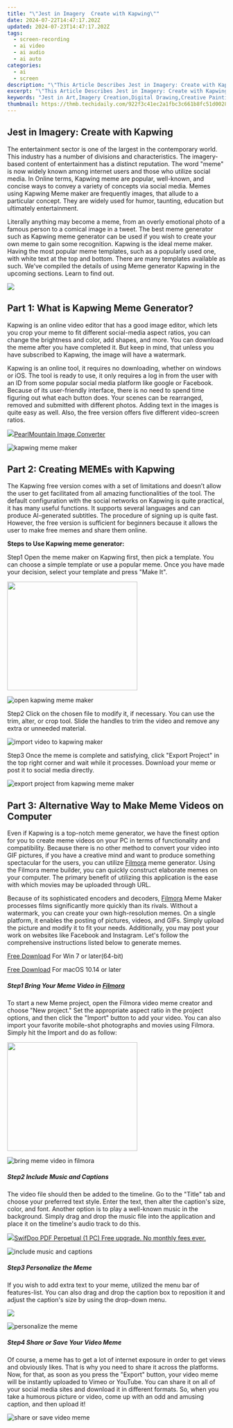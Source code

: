 ```yaml
---
title: "\"Jest in Imagery  Create with Kapwing\""
date: 2024-07-22T14:47:17.202Z
updated: 2024-07-23T14:47:17.202Z
tags: 
  - screen-recording
  - ai video
  - ai audio
  - ai auto
categories: 
  - ai
  - screen
description: "\"This Article Describes Jest in Imagery: Create with Kapwing\""
excerpt: "\"This Article Describes Jest in Imagery: Create with Kapwing\""
keywords: "Jest in Art,Imagery Creation,Digital Drawing,Creative Paintings,Imagery Design,Online Illustration,Visual Ideas"
thumbnail: https://thmb.techidaily.com/922f3c41ec2a1fbc3c661b8fc51d0028e0ed70c9ac6f093a3392525ae0eba424.jpg
---
```


## Jest in Imagery: Create with Kapwing

The entertainment sector is one of the largest in the contemporary world. This industry has a number of divisions and characteristics. The imagery-based content of entertainment has a distinct reputation. The word "meme" is now widely known among internet users and those who utilize social media. In Online terms, Kapwing meme are popular, well-known, and concise ways to convey a variety of concepts via social media. Memes using Kapwing Meme maker are frequently images, that allude to a particular concept. They are widely used for humor, taunting, education but ultimately entertainment.

Literally anything may become a meme, from an overly emotional photo of a famous person to a comical image in a tweet. The best meme generator such as Kapwing meme generator can be used if you wish to create your own meme to gain some recognition. Kapwing is the ideal meme maker. Having the most popular meme templates, such as a popularly used one, with white text at the top and bottom. There are many templates available as such. We’ve compiled the details of using Meme generator Kapwing in the upcoming sections. Learn to find out.

<!-- affiliate ads begin -->
<a href="https://secure.2checkout.com/order/checkout.php?PRODS=3851691&QTY=1&AFFILIATE=108875&CART=1"><img src="http://www.aiseesoft.com/avangate/30p/banner.jpg" border="0"></a>
<!-- affiliate ads end -->
## Part 1: What is Kapwing Meme Generator?

Kapwing is an online video editor that has a good image editor, which lets you crop your meme to fit different social-media aspect ratios, you can change the brightness and color, add shapes, and more. You can download the meme after you have completed it. But keep in mind, that unless you have subscribed to Kapwing, the image will have a watermark.

Kapwing is an online tool, it requires no downloading, whether on windows or iOS. The tool is ready to use, it only requires a log in from the user with an ID from some popular social media platform like google or Facebook. Because of its user-friendly interface, there is no need to spend time figuring out what each button does. Your scenes can be rearranged, removed and submitted with different photos. Adding text in the images is quite easy as well. Also, the free version offers five different video-screen ratios.

<!-- affiliate ads begin -->
<a href="https://secure.2checkout.com/order/checkout.php?PRODS=4550420&QTY=1&AFFILIATE=108875&CART=1"><img src="https://www.pearlmountainsoft.com/n_img/product/pic/f_02.jpg" border="0">PearlMountain Image Converter</a>
<!-- affiliate ads end -->
![kapwing meme maker](https://images.wondershare.com/filmora/article-images/2022/07/kapwing-meme-maker.jpg)

## Part 2: Creating MEMEs with Kapwing

The Kapwing free version comes with a set of limitations and doesn’t allow the user to get facilitated from all amazing functionalities of the tool. The default configuration with the social networks on Kapwing is quite practical, it has many useful functions. It supports several languages and can produce AI-generated subtitles. The procedure of signing up is quite fast. However, the free version is sufficient for beginners because it allows the user to make free memes and share them online.

**Steps to Use Kapwing meme generator:**

Step1 Open the meme maker on Kapwing first, then pick a template. You can choose a simple template or use a popular meme. Once you have made your decision, select your template and press "Make It".

<!-- affiliate ads begin -->
<a href="https://imp.i357552.net/c/5597632/863039/11832" target="_top" id="863039"><img src="//a.impactradius-go.com/display-ad/11832-863039" border="0" alt="" width="300" height="250"/></a>
<!-- affiliate ads end -->
![open kapwing meme maker](https://images.wondershare.com/filmora/article-images/2022/07/open-kapwing-meme-maker.jpg)

Step2 Click on the chosen file to modify it, if necessary. You can use the trim, alter, or crop tool. Slide the handles to trim the video and remove any extra or unneeded material.

![import video to kapwing maker](https://images.wondershare.com/filmora/article-images/2022/07/import-video-to-kapwing-maker.jpg)

Step3 Once the meme is complete and satisfying, click "Export Project" in the top right corner and wait while it processes. Download your meme or post it to social media directly.

![export project from kapwing meme maker](https://images.wondershare.com/filmora/article-images/2022/07/export-project-from-kapwing-meme-maker.jpg)

## Part 3: Alternative Way to Make Meme Videos on Computer

Even if Kapwing is a top-notch meme generator, we have the finest option for you to create meme videos on your PC in terms of functionality and compatibility. Because there is no other method to convert your video into GIF pictures, if you have a creative mind and want to produce something spectacular for the users, you can utilize [Filmora](https://tools.techidaily.com/wondershare/filmora/download/) meme generator. Using the Filmora meme builder, you can quickly construct elaborate memes on your computer. The primary benefit of utilizing this application is the ease with which movies may be uploaded through URL.

Because of its sophisticated encoders and decoders, [Filmora](https://tools.techidaily.com/wondershare/filmora/download/) Meme Maker processes films significantly more quickly than its rivals. Without a watermark, you can create your own high-resolution memes. On a single platform, it enables the posting of pictures, videos, and GIFs. Simply upload the picture and modify it to fit your needs. Additionally, you may post your work on websites like Facebook and Instagram. Let's follow the comprehensive instructions listed below to generate memes.

[Free Download](https://tools.techidaily.com/wondershare/filmora/download/) For Win 7 or later(64-bit)

[Free Download](https://tools.techidaily.com/wondershare/filmora/download/) For macOS 10.14 or later

##### Step1 Bring Your Meme Video in [Filmora](https://tools.techidaily.com/wondershare/filmora/download/)

To start a new Meme project, open the Filmora video meme creator and choose "New project." Set the appropriate aspect ratio in the project options, and then click the "Import" button to add your video. You can also import your favorite mobile-shot photographs and movies using Filmora. Simply hit the Import and do as follow:

<!-- affiliate ads begin -->
<a href="https://caperobbin.sjv.io/c/5597632/2006123/18460" target="_top" id="2006123"><img src="//a.impactradius-go.com/display-ad/18460-2006123" border="0" alt="" width="300" height="250"/></a><img height="0" width="0" src="https://imp.pxf.io/i/5597632/2006123/18460" style="position:absolute;visibility:hidden;" border="0" />
<!-- affiliate ads end -->
![bring meme video in filmora](https://images.wondershare.com/filmora/guide/get-started-with-filmora-03.png)

##### Step2 Include Music and Captions

The video file should then be added to the timeline. Go to the "Title" tab and choose your preferred text style. Enter the text, then alter the caption's size, color, and font. Another option is to play a well-known music in the background. Simply drag and drop the music file into the application and place it on the timeline's audio track to do this.

<!-- affiliate ads begin -->
<a href="https://purchase.swifdoo.com/order/checkout.php?PRODS=40002162&QTY=1&AFFILIATE=108875&CART=1"><img src="https://secure.avangate.com/images/merchant/8b932759a5a04ddb34bf79e3f9072e4b/products/1_Product%20box%20white-1024x1024.png" border="0">SwifDoo PDF Perpetual (1 PC) Free upgrade. No monthly fees ever. 
</a>
<!-- affiliate ads end -->
![include music and captions](https://images.wondershare.com/filmora/guide/types-of-titles-win-1.png)

##### Step3 Personalize the Meme

If you wish to add extra text to your meme, utilized the menu bar of features-list. You can also drag and drop the caption box to reposition it and adjust the caption's size by using the drop-down menu.

<!-- affiliate ads begin -->
<a href="https://store.iobit.com/order/checkout.php?PRODS=1468905&QTY=1&AFFILIATE=108875&CART=1"><img src="https://secure.avangate.com/images/merchant/184260348236f9554fe9375772ff966e/ascscan_728x90.png" border="0"></a>
<!-- affiliate ads end -->
![personalize the meme](https://images.wondershare.com/filmora/guide/text-presets-win-2.png)

##### Step4 Share or Save Your Video Meme

Of course, a meme has to get a lot of internet exposure in order to get views and obviously likes. That is why you need to share it across the platforms. Now, for that, as soon as you press the "Export" button, your video meme will be instantly uploaded to Vimeo or YouTube. You can share it on all of your social media sites and download it in different formats. So, when you take a humorous picture or video, come up with an odd and amusing caption, and then upload it!

![share or save video meme](https://images.wondershare.com/filmora/guide/add-titles-win-2.png)

<!-- affiliate ads begin -->
<span id="1793213">
					<video width="1080" height="1620" style="cursor:pointer"
           poster="//a.impactradius-go.com/display-clicktoplayimage/1793213.jpeg"
           onclick="if(!this.playClicked){this.play();this.setAttribute('controls',true);this.playClicked=true;}">
	   <source src="//a.impactradius-go.com/display-ad/19135-1793213">
	   <img src="//a.impactradius-go.com/display-clicktoplayimage/1793213.jpeg" style="border: none; height: 100%; width: 100%; object-fit: contain">
	</video>
	<div style="width:1080px;text-align:center"><a href="javascript:window.open(decodeURIComponent('https%3A%2F%2Ftinyland.pxf.io%2Fc%2F5597632%2F1793213%2F19135'), '_blank');void(0);">Click here</a></div>
</span>
<img height="0" width="0" src="https://imp.pxf.io/i/5597632/1793213/19135" style="position:absolute;visibility:hidden;" border="0" />
<!-- affiliate ads end -->
## Related FAQs about Meme Maker

### 1\. What is the best meme maker?

From the above discussion, we can state that [Filmora](https://tools.techidaily.com/wondershare/filmora/download/) takes the edge because of its free services which Kapwing does not provide. The Kapwing has got a lot of brilliant services and it is compatible with different operating systems but the subscription of up to 100$ per year is just too much. On the other hand, the best thing about Filmora is that it is free and works on both Mac and Windows. This application can help you communicate with your audience more successfully because it provides a wide range of functions for the user: from video editing to meme making, image processing as well.

### 2\. How do you make Kapwing memes?

Kapwing meme maker is quite famous and easy to use. The steps have been defined above, regarding making a meme. The procedure is very simple and the steps shall be repeated here. First of all, you must open Kapwing meme maker on your browser, then choose a template. You can select a straightforward template or modify a well-known meme.

Once you have decided, choose your template and click "Make It." If necessary, click on the file to edit it, and use the trim, change, or crop tools. To edit the video and eliminate any unnecessary stuff, slide the handles. When you have determined that the meme is accurate, click "Export Project" in the top right corner and wait while it processes. At the end, download your meme or share it on social media.

<!-- affiliate ads begin -->
<a href="https://secure.2checkout.com/order/checkout.php?PRODS=4615471&QTY=1&AFFILIATE=108875&CART=1"><img src="https://images.wondershare.com/affiliate-image/affiliate_banners_en/max_782x90.png" border="0"></a>
<!-- affiliate ads end -->
### 3\. How do I make a meme for free?

A meme can be made for free using any of the mentioned tools. [Filmora](https://tools.techidaily.com/wondershare/filmora/download/) and Kapwing are both masters of media manipulation and meme is like a child’s play on both these platforms. Filmora offers unlimited options for meme making, while in Kapwing there are some limitations. After opening any of the tools, the above-mentioned methods, separately discussed for both the tools, can be used to make memes for free. The steps to be followed on both platforms are almost identical and the meme can be made without much trouble. Whether you are a professional or first timer, the method above will surely guide you through.

<!-- affiliate ads begin -->
<a href="https://ursime.pxf.io/c/5597632/2048972/16384" target="_top" id="2048972"><img src="//a.impactradius-go.com/display-ad/16384-2048972" border="0" alt="" width="1200" height="900"/></a><img height="0" width="0" src="https://imp.pxf.io/i/5597632/2048972/16384" style="position:absolute;visibility:hidden;" border="0" />
<!-- affiliate ads end -->
## Conclusion

In the Meme world, there are numerous tools available for creating memes. Among them is the Meme generator Kapwing. Although, Kapwing has been extensively used for applications that handle media files. It requires a subscription. However, [Filmora](https://tools.techidaily.com/wondershare/filmora/download/) is considerably better because it also provides a wide range of features and functions and for absolutely no money. But to look from a broader perspective both tools are powerful and simple. In a nutshell, a both a beginner or a professional can use Filmora as the best Meme generator that fits in the scope of contemporary requirements.

[Free Download](https://tools.techidaily.com/wondershare/filmora/download/) For macOS 10.14 or later

##### Step1 Bring Your Meme Video in [Filmora](https://tools.techidaily.com/wondershare/filmora/download/)

To start a new Meme project, open the Filmora video meme creator and choose "New project." Set the appropriate aspect ratio in the project options, and then click the "Import" button to add your video. You can also import your favorite mobile-shot photographs and movies using Filmora. Simply hit the Import and do as follow:

![bring meme video in filmora](https://images.wondershare.com/filmora/guide/get-started-with-filmora-03.png)

##### Step2 Include Music and Captions

The video file should then be added to the timeline. Go to the "Title" tab and choose your preferred text style. Enter the text, then alter the caption's size, color, and font. Another option is to play a well-known music in the background. Simply drag and drop the music file into the application and place it on the timeline's audio track to do this.

![include music and captions](https://images.wondershare.com/filmora/guide/types-of-titles-win-1.png)

##### Step3 Personalize the Meme

If you wish to add extra text to your meme, utilized the menu bar of features-list. You can also drag and drop the caption box to reposition it and adjust the caption's size by using the drop-down menu.

<!-- affiliate ads begin -->
<a href="https://estore.macxdvd.com/order/checkout.php?PRODS=4526659&QTY=1&AFFILIATE=108875&CART=1"><img src="https://www.macxdvd.com/affiliate/new-banner/vcp-500x500.jpg" border="0"></a>
<!-- affiliate ads end -->
![personalize the meme](https://images.wondershare.com/filmora/guide/text-presets-win-2.png)

##### Step4 Share or Save Your Video Meme

Of course, a meme has to get a lot of internet exposure in order to get views and obviously likes. That is why you need to share it across the platforms. Now, for that, as soon as you press the "Export" button, your video meme will be instantly uploaded to Vimeo or YouTube. You can share it on all of your social media sites and download it in different formats. So, when you take a humorous picture or video, come up with an odd and amusing caption, and then upload it!

![share or save video meme](https://images.wondershare.com/filmora/guide/add-titles-win-2.png)

<!-- affiliate ads begin -->
<span id="1993652">
					<video width="720" height="300" style="cursor:pointer"
           poster="//a.impactradius-go.com/display-clicktoplayimage/1993652.jpeg"
           onclick="if(!this.playClicked){this.play();this.setAttribute('controls',true);this.playClicked=true;}">
	   <source src="//a.impactradius-go.com/display-ad/22993-1993652">
	   <img src="//a.impactradius-go.com/display-clicktoplayimage/1993652.jpeg" style="border: none; height: 100%; width: 100%; object-fit: contain">
	</video>
	<div style="width:720px;text-align:center"><a href="javascript:window.open(decodeURIComponent('https%3A%2F%2Fhomestyler.sjv.io%2Fc%2F5597632%2F1993652%2F22993'), '_blank');void(0);">Click here</a></div>
</span>
<img height="0" width="0" src="https://imp.pxf.io/i/5597632/1993652/22993" style="position:absolute;visibility:hidden;" border="0" />
<!-- affiliate ads end -->
## Related FAQs about Meme Maker

### 1\. What is the best meme maker?

From the above discussion, we can state that [Filmora](https://tools.techidaily.com/wondershare/filmora/download/) takes the edge because of its free services which Kapwing does not provide. The Kapwing has got a lot of brilliant services and it is compatible with different operating systems but the subscription of up to 100$ per year is just too much. On the other hand, the best thing about Filmora is that it is free and works on both Mac and Windows. This application can help you communicate with your audience more successfully because it provides a wide range of functions for the user: from video editing to meme making, image processing as well.

### 2\. How do you make Kapwing memes?

Kapwing meme maker is quite famous and easy to use. The steps have been defined above, regarding making a meme. The procedure is very simple and the steps shall be repeated here. First of all, you must open Kapwing meme maker on your browser, then choose a template. You can select a straightforward template or modify a well-known meme.

Once you have decided, choose your template and click "Make It." If necessary, click on the file to edit it, and use the trim, change, or crop tools. To edit the video and eliminate any unnecessary stuff, slide the handles. When you have determined that the meme is accurate, click "Export Project" in the top right corner and wait while it processes. At the end, download your meme or share it on social media.

<!-- affiliate ads begin -->
<a href="https://secure.2checkout.com/order/checkout.php?PRODS=4559731&QTY=1&AFFILIATE=108875&CART=1"><img src="http://www.neowise.com/images/nd-ss-w200.jpg" border="0">NeoDownloader - Fast and fully automatic image/video/music downloader. </a>
<!-- affiliate ads end -->
### 3\. How do I make a meme for free?

A meme can be made for free using any of the mentioned tools. [Filmora](https://tools.techidaily.com/wondershare/filmora/download/) and Kapwing are both masters of media manipulation and meme is like a child’s play on both these platforms. Filmora offers unlimited options for meme making, while in Kapwing there are some limitations. After opening any of the tools, the above-mentioned methods, separately discussed for both the tools, can be used to make memes for free. The steps to be followed on both platforms are almost identical and the meme can be made without much trouble. Whether you are a professional or first timer, the method above will surely guide you through.

## Conclusion

In the Meme world, there are numerous tools available for creating memes. Among them is the Meme generator Kapwing. Although, Kapwing has been extensively used for applications that handle media files. It requires a subscription. However, [Filmora](https://tools.techidaily.com/wondershare/filmora/download/) is considerably better because it also provides a wide range of features and functions and for absolutely no money. But to look from a broader perspective both tools are powerful and simple. In a nutshell, a both a beginner or a professional can use Filmora as the best Meme generator that fits in the scope of contemporary requirements.

<ins class="adsbygoogle"
     style="display:block"
     data-ad-format="autorelaxed"
     data-ad-client="ca-pub-7571918770474297"
     data-ad-slot="1223367746"></ins>

<ins class="adsbygoogle"
     style="display:block"
     data-ad-format="autorelaxed"
     data-ad-client="ca-pub-7571918770474297"
     data-ad-slot="1223367746"></ins>



<ins class="adsbygoogle"
     style="display:block"
     data-ad-client="ca-pub-7571918770474297"
     data-ad-slot="8358498916"
     data-ad-format="auto"
     data-full-width-responsive="true"></ins>





<span class="atpl-alsoreadstyle">Also read:</span>
<div><ul>
<li><a href="https://twitter-videos.techidaily.com/new-2024-approved-social-sensation-tweets-whats-going-big-online/"><u>[New] 2024 Approved  Social Sensation Tweets  What's Going Big Online</u></a></li>
<li><a href="https://fox-cloud.techidaily.com/new-tiktok-tricks-for-striking-visual-results-for-2024/"><u>[New] TikTok Tricks for Striking Visual Results for 2024</u></a></li>
<li><a href="https://screen-activity-recording.techidaily.com/updated-2024-approved-apowersofts-technology-insightfully-analyzed-with-comparisons/"><u>[Updated] 2024 Approved  Apowersoft's Technology Insightfully Analyzed with Comparisons</u></a></li>
<li><a href="https://screen-capture.techidaily.com/updated-elevate-home-videography-high-quality-webcam-steps/"><u>[Updated] Elevate Home Videography - High-Quality WebCam Steps</u></a></li>
<li><a href="https://screen-activity-recording.techidaily.com/updated-in-2024-behind-the-scenes-mastering-4-techniques-of-xbox-capture/"><u>[Updated] In 2024, Behind the Scenes  Mastering 4 Techniques of Xbox Capture</u></a></li>
<li><a href="https://facebook-videos.techidaily.com/updated-unravel-the-mystery-of-accessing-your-watchlist-on-facebook/"><u>[Updated] Unravel the Mystery of Accessing Your Watchlist on Facebook</u></a></li>
<li><a href="https://sound-optimizing.techidaily.com/2024-approved-download-audio-music-for-free/"><u>2024 Approved Download Audio Music For FREE</u></a></li>
<li><a href="https://ai-voice-clone.techidaily.com/2024-approved-talking-photo-wondershare-virbo/"><u>2024 Approved Talking Photo | Wondershare Virbo</u></a></li>
<li><a href="https://location-social.techidaily.com/4-most-known-ways-to-find-someone-on-tinder-for-oppo-find-n3-flip-by-name-drfone-by-drfone-virtual-android/"><u>4 Most-Known Ways to Find Someone on Tinder For Oppo Find N3 Flip by Name | Dr.fone</u></a></li>
<li><a href="https://extra-hints.techidaily.com/express-yourself-accessibility-available-for-free/"><u>Express Yourself, Accessibility Available for Free</u></a></li>
<li><a href="https://extra-hints.techidaily.com/fast-and-easy-10-high-resolution-passport-portraits-for-desktopweb-use/"><u>Fast & Easy  10 High-Resolution Passport Portraits for Desktop/Web Use</u></a></li>
<li><a href="https://extra-hints.techidaily.com/harmonizing-soundscape-and-unboxing-footage/"><u>Harmonizing Soundscape and Unboxing Footage</u></a></li>
<li><a href="https://extra-hints.techidaily.com/high-performance-drones-sold-here/"><u>High-Performance Drones Sold Here</u></a></li>
<li><a href="https://extra-hints.techidaily.com/ideal-fix-for-immersive-experiences/"><u>Ideal Fix for Immersive Experiences</u></a></li>
<li><a href="https://sound-tweaking.techidaily.com/in-2024-how-to-fade-in-and-fade-out-audio-in-adobe-after-effects/"><u>In 2024, How to Fade In and Fade Out Audio in Adobe After Effects</u></a></li>
<li><a href="https://unlock-android.techidaily.com/in-2024-how-to-unlock-a-xiaomi-redmi-a2-easily-by-drfone-android/"><u>In 2024, How To Unlock a Xiaomi Redmi A2 Easily?</u></a></li>
<li><a href="https://some-guidance.techidaily.com/in-2024-the-ultimate-list-of-10-vectors-stock-pics-websites/"><u>In 2024, The Ultimate List of 10 Vectors Stock Pics Websites</u></a></li>
<li><a href="https://twitter-videos.techidaily.com/in-2024-twitters-viral-video-list-highest-2023-views/"><u>In 2024, Twitter's Viral Video List - Highest 2023 Views</u></a></li>
<li><a href="https://change-location.techidaily.com/in-2024-ultimate-guide-to-get-the-meltan-box-pokemon-go-for-vivo-y200-drfone-by-drfone-virtual-android/"><u>In 2024, Ultimate guide to get the meltan box pokemon go For Vivo Y200 | Dr.fone</u></a></li>
<li><a href="https://extra-hints.techidaily.com/in-depth-analysis-understanding-google-podcasts-app/"><u>In-Depth Analysis  Understanding Google Podcasts App</u></a></li>
<li><a href="https://extra-hints.techidaily.com/in-depth-exploration-of-morphvox-for-precise-sound-alteration/"><u>In-Depth Exploration of MorphVOX for Precise Sound Alteration</u></a></li>
<li><a href="https://extra-hints.techidaily.com/kickstarting-with-gopro-the-top-10-list-of-perks/"><u>Kickstarting with GoPro  The Top 10 List of Perks</u></a></li>
<li><a href="https://extra-hints.techidaily.com/m1-explored-apples-leap-in-computational-innovation/"><u>M1 Explored  Apple's Leap in Computational Innovation</u></a></li>
<li><a href="https://extra-hints.techidaily.com/mastering-bio-link-addition-on-tiktok/"><u>Mastering Bio Link Addition on TikTok</u></a></li>
<li><a href="https://extra-hints.techidaily.com/mastering-gopro-studio-ultimate-video-edits-step-by-step/"><u>Mastering GoPro Studio  Ultimate Video Edits Step-by-Step</u></a></li>
<li><a href="https://extra-hints.techidaily.com/mastering-multi-background-streaming-the-green-screen-way/"><u>Mastering Multi-Background Streaming  The Green Screen Way</u></a></li>
<li><a href="https://extra-hints.techidaily.com/masterminds-ultimate-gk-quiz-channel-showdowns-2024-edition/"><u>Masterminds' Ultimate GK Quiz Channel Showdowns, 2024 Edition</u></a></li>
<li><a href="https://youtube-help.techidaily.com/maximize-engagement-top-8-youtube-ranking-applications-for-2024/"><u>Maximize Engagement - Top 8 YouTube Ranking Applications for 2024</u></a></li>
<li><a href="https://extra-hints.techidaily.com/melodies-meet-graphics-adding-soundtracks-to-powerpoint/"><u>Melodies Meet Graphics  Adding Soundtracks to PowerPoint</u></a></li>
<li><a href="https://extra-hints.techidaily.com/musical-beginnings-the-top-10-tracks-for-engaging-podcast-intros/"><u>Musical Beginnings  The Top 10 Tracks for Engaging Podcast Intros</u></a></li>
<li><a href="https://extra-hints.techidaily.com/non-athletic-games-the-best-10-front-rows/"><u>Non-Athletic Games  The Best 10 Front Rows</u></a></li>
<li><a href="https://extra-hints.techidaily.com/optimal-owing-uavs-heavy-load-drone-rankings/"><u>Optimal Owing UAVs  Heavy Load Drone Rankings</u></a></li>
<li><a href="https://extra-hints.techidaily.com/perfect-pictures-quick-pixlr-tricks-for-beginners/"><u>Perfect Pictures  Quick Pixlr Tricks for Beginners</u></a></li>
<li><a href="https://extra-hints.techidaily.com/post-vlc-era-unveiling-new-player-titans/"><u>Post-VLC Era  Unveiling New Player Titans</u></a></li>
<li><a href="https://extra-hints.techidaily.com/premier-vr-movie-releases-worth-watching/"><u>Premier VR Movie Releases Worth Watching</u></a></li>
<li><a href="https://extra-hints.techidaily.com/ranking-the-top-10-high-def-4k-displays/"><u>Ranking the Top 10 High-Def 4K Displays</u></a></li>
<li><a href="https://extra-hints.techidaily.com/rapid-techniques-for-quick-professional-quality-home-movies/"><u>Rapid Techniques for Quick, Professional-Quality Home Movies</u></a></li>
<li><a href="https://extra-hints.techidaily.com/simplicity-in-story-construction/"><u>Simplicity in Story Construction</u></a></li>
<li><a href="https://extra-hints.techidaily.com/snapshot-stability-mastering-motion/"><u>Snapshot Stability  Mastering Motion</u></a></li>
<li><a href="https://extra-hints.techidaily.com/starks-serenade-where-to-find-your-game-of-thrones-ringtones/"><u>Stark's Serenade  Where to Find Your Game of Thrones Ringtones</u></a></li>
<li><a href="https://games-able.techidaily.com/steams-10-year-revamp-game-access-revolutionized-for-families/"><u>Steam's 10-Year Revamp: Game Access Revolutionized for Families</u></a></li>
<li><a href="https://extra-hints.techidaily.com/streamlining-audio-addition-in-creative-cloud-suite/"><u>Streamlining Audio Addition in Creative Cloud Suite</u></a></li>
<li><a href="https://extra-hints.techidaily.com/summit-of-virtual-reality-resolution/"><u>Summit of Virtual Reality Resolution</u></a></li>
<li><a href="https://extra-hints.techidaily.com/the-future-of-human-computer-conversation-systems/"><u>The Future of Human-Computer Conversation Systems</u></a></li>
<li><a href="https://extra-hints.techidaily.com/the-premier-list-all-time-great-general-knowledge-shows-24/"><u>The Premier List  All-Time Great General Knowledge Shows '24</u></a></li>
<li><a href="https://extra-hints.techidaily.com/the-premier-ranking-of-outstanding-stop-motion-films/"><u>The Premier Ranking of Outstanding Stop-Motion Films</u></a></li>
<li><a href="https://extra-hints.techidaily.com/top-meme-making-tools-discover-your-favorites/"><u>Top Meme-Making Tools  Discover Your Favorites</u></a></li>
<li><a href="https://extra-hints.techidaily.com/transforming-flat-text-into-3d-masterpieces-photo/"><u>Transforming Flat Text Into 3D Masterpieces PHOTO</u></a></li>
<li><a href="https://extra-hints.techidaily.com/ultimate-guide-to-best-windows-podcasts/"><u>Ultimate Guide to Best Windows Podcasts</u></a></li>
<li><a href="https://extra-hints.techidaily.com/ultimate-guide-to-building-beautiful-images/"><u>Ultimate Guide to Building Beautiful Images</u></a></li>
<li><a href="https://extra-hints.techidaily.com/ultimate-series-top-tier-webcam-grips/"><u>Ultimate Series  Top-Tier Webcam Grips</u></a></li>
<li><a href="https://extra-hints.techidaily.com/ultimate-streamers-guide-to-best-free-options-across-every-system/"><u>Ultimate Streamer's Guide to Best Free Options Across Every System</u></a></li>
</ul></div>
